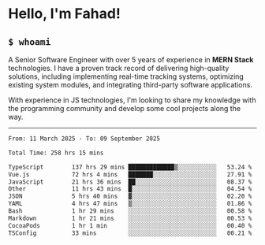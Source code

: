 <h1>Hello, I'm Fahad!</h1>

<h2><code>$ whoami</code></h2>

A Senior Software Engineer with over 5 years of experience in **MERN Stack** technologies. I have a proven track record of delivering high-quality solutions, including implementing real-time tracking systems, optimizing existing system modules, and integrating third-party software applications.

With experience in JS technologies, I'm looking to share my knowledge with the programming community and develop some cool projects along the way.

---

<!--START_SECTION:waka-->

```txt
From: 11 March 2025 - To: 09 September 2025

Total Time: 258 hrs 15 mins

TypeScript        137 hrs 29 mins █████████████▒░░░░░░░░░░░   53.24 %
Vue.js            72 hrs 4 mins   ███████░░░░░░░░░░░░░░░░░░   27.91 %
JavaScript        21 hrs 36 mins  ██░░░░░░░░░░░░░░░░░░░░░░░   08.37 %
Other             11 hrs 43 mins  █░░░░░░░░░░░░░░░░░░░░░░░░   04.54 %
JSON              5 hrs 40 mins   ▓░░░░░░░░░░░░░░░░░░░░░░░░   02.20 %
YAML              4 hrs 47 mins   ▒░░░░░░░░░░░░░░░░░░░░░░░░   01.86 %
Bash              1 hr 29 mins    ░░░░░░░░░░░░░░░░░░░░░░░░░   00.58 %
Markdown          1 hr 21 mins    ░░░░░░░░░░░░░░░░░░░░░░░░░   00.53 %
CocoaPods         1 hr 1 min      ░░░░░░░░░░░░░░░░░░░░░░░░░   00.40 %
TSConfig          33 mins         ░░░░░░░░░░░░░░░░░░░░░░░░░   00.21 %
```

<!--END_SECTION:waka-->

<!--
**heyFahad/heyFahad** is a ✨ _special_ ✨ repository because its `README.md` (this file) appears on your GitHub profile.

Here are some ideas to get you started:

- 🔭 I’m currently working on ...
- 🌱 I’m currently learning ...
- 👯 I’m looking to collaborate on ...
- 🤔 I’m looking for help with ...
- 💬 Ask me about ...
- 📫 How to reach me: ...
- 😄 Pronouns: ...
- ⚡ Fun fact: ...
-->
